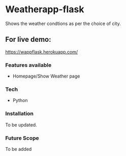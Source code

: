 # Weatherapp-flask

Shows the weather condtions as per the choice of city.

## For live demo:
https://wappflask.herokuapp.com/

###  Features available

  - Homepage/Show Weather page
  
### Tech
 
  * Python

### Installation
To be updated.

### Future Scope

To be added
